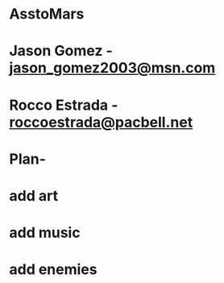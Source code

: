 # AsstoMars
# Jason Gomez - jason_gomez2003@msn.com
# Rocco Estrada - roccoestrada@pacbell.net
# Plan- 
# add art
# add music
# add enemies
# 
